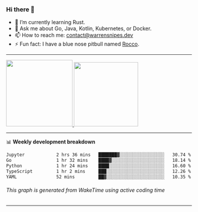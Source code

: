 ### Hi there 👋

- 🌱 I’m currently learning Rust.
- 💬 Ask me about Go, Java, Kotlin, Kubernetes, or Docker.
- 📫 How to reach me: contact@warrensnipes.dev
- ⚡ Fun fact: I have a blue nose pitbull named [Rocco](https://i.imgur.com/iLsSCKu.jpg).

-------


<a href="https://github.com/LockedThread/LockedThread">
  <img height="180em" src="https://github-readme-stats.vercel.app/api?username=LockedThread&theme=transparent&bg_color=00000000&show_icons=true&count_private=true" />
  <img height="174em" src="https://github-readme-stats.vercel.app/api/top-langs?username=LockedThread&theme=transparent&layout=compact&hide_progress=true&bg_color=00000000" />
  </a>

-------

📊 **Weekly development breakdown**
<!--START_SECTION:waka-->

```txt
Jupyter            2 hrs 36 mins   ███████▓░░░░░░░░░░░░░░░░░   30.74 %
Go                 1 hr 32 mins    ████▓░░░░░░░░░░░░░░░░░░░░   18.14 %
Python             1 hr 24 mins    ████░░░░░░░░░░░░░░░░░░░░░   16.60 %
TypeScript         1 hr 2 mins     ███░░░░░░░░░░░░░░░░░░░░░░   12.26 %
YAML               52 mins         ██▓░░░░░░░░░░░░░░░░░░░░░░   10.35 %
```

<!--END_SECTION:waka-->
###### *This graph is generated from WakeTime using active coding time*
-------
